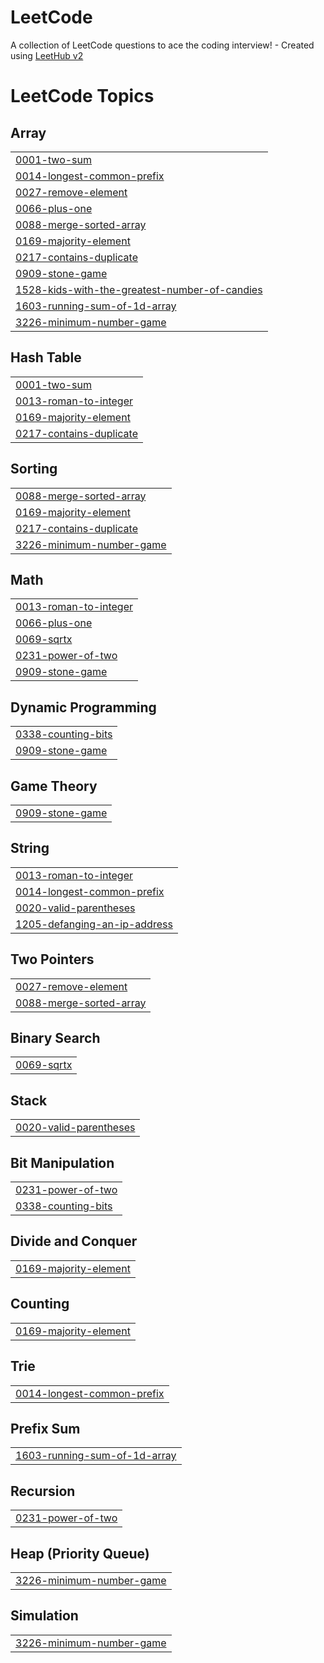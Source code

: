 # LeetCode
A collection of LeetCode questions to ace the coding interview! - Created using [LeetHub v2](https://github.com/arunbhardwaj/LeetHub-2.0)

<!---LeetCode Topics Start-->
# LeetCode Topics
## Array
|  |
| ------- |
| [0001-two-sum](https://github.com/abinjils7/LeetCode/tree/master/0001-two-sum) |
| [0014-longest-common-prefix](https://github.com/abinjils7/LeetCode/tree/master/0014-longest-common-prefix) |
| [0027-remove-element](https://github.com/abinjils7/LeetCode/tree/master/0027-remove-element) |
| [0066-plus-one](https://github.com/abinjils7/LeetCode/tree/master/0066-plus-one) |
| [0088-merge-sorted-array](https://github.com/abinjils7/LeetCode/tree/master/0088-merge-sorted-array) |
| [0169-majority-element](https://github.com/abinjils7/LeetCode/tree/master/0169-majority-element) |
| [0217-contains-duplicate](https://github.com/abinjils7/LeetCode/tree/master/0217-contains-duplicate) |
| [0909-stone-game](https://github.com/abinjils7/LeetCode/tree/master/0909-stone-game) |
| [1528-kids-with-the-greatest-number-of-candies](https://github.com/abinjils7/LeetCode/tree/master/1528-kids-with-the-greatest-number-of-candies) |
| [1603-running-sum-of-1d-array](https://github.com/abinjils7/LeetCode/tree/master/1603-running-sum-of-1d-array) |
| [3226-minimum-number-game](https://github.com/abinjils7/LeetCode/tree/master/3226-minimum-number-game) |
## Hash Table
|  |
| ------- |
| [0001-two-sum](https://github.com/abinjils7/LeetCode/tree/master/0001-two-sum) |
| [0013-roman-to-integer](https://github.com/abinjils7/LeetCode/tree/master/0013-roman-to-integer) |
| [0169-majority-element](https://github.com/abinjils7/LeetCode/tree/master/0169-majority-element) |
| [0217-contains-duplicate](https://github.com/abinjils7/LeetCode/tree/master/0217-contains-duplicate) |
## Sorting
|  |
| ------- |
| [0088-merge-sorted-array](https://github.com/abinjils7/LeetCode/tree/master/0088-merge-sorted-array) |
| [0169-majority-element](https://github.com/abinjils7/LeetCode/tree/master/0169-majority-element) |
| [0217-contains-duplicate](https://github.com/abinjils7/LeetCode/tree/master/0217-contains-duplicate) |
| [3226-minimum-number-game](https://github.com/abinjils7/LeetCode/tree/master/3226-minimum-number-game) |
## Math
|  |
| ------- |
| [0013-roman-to-integer](https://github.com/abinjils7/LeetCode/tree/master/0013-roman-to-integer) |
| [0066-plus-one](https://github.com/abinjils7/LeetCode/tree/master/0066-plus-one) |
| [0069-sqrtx](https://github.com/abinjils7/LeetCode/tree/master/0069-sqrtx) |
| [0231-power-of-two](https://github.com/abinjils7/LeetCode/tree/master/0231-power-of-two) |
| [0909-stone-game](https://github.com/abinjils7/LeetCode/tree/master/0909-stone-game) |
## Dynamic Programming
|  |
| ------- |
| [0338-counting-bits](https://github.com/abinjils7/LeetCode/tree/master/0338-counting-bits) |
| [0909-stone-game](https://github.com/abinjils7/LeetCode/tree/master/0909-stone-game) |
## Game Theory
|  |
| ------- |
| [0909-stone-game](https://github.com/abinjils7/LeetCode/tree/master/0909-stone-game) |
## String
|  |
| ------- |
| [0013-roman-to-integer](https://github.com/abinjils7/LeetCode/tree/master/0013-roman-to-integer) |
| [0014-longest-common-prefix](https://github.com/abinjils7/LeetCode/tree/master/0014-longest-common-prefix) |
| [0020-valid-parentheses](https://github.com/abinjils7/LeetCode/tree/master/0020-valid-parentheses) |
| [1205-defanging-an-ip-address](https://github.com/abinjils7/LeetCode/tree/master/1205-defanging-an-ip-address) |
## Two Pointers
|  |
| ------- |
| [0027-remove-element](https://github.com/abinjils7/LeetCode/tree/master/0027-remove-element) |
| [0088-merge-sorted-array](https://github.com/abinjils7/LeetCode/tree/master/0088-merge-sorted-array) |
## Binary Search
|  |
| ------- |
| [0069-sqrtx](https://github.com/abinjils7/LeetCode/tree/master/0069-sqrtx) |
## Stack
|  |
| ------- |
| [0020-valid-parentheses](https://github.com/abinjils7/LeetCode/tree/master/0020-valid-parentheses) |
## Bit Manipulation
|  |
| ------- |
| [0231-power-of-two](https://github.com/abinjils7/LeetCode/tree/master/0231-power-of-two) |
| [0338-counting-bits](https://github.com/abinjils7/LeetCode/tree/master/0338-counting-bits) |
## Divide and Conquer
|  |
| ------- |
| [0169-majority-element](https://github.com/abinjils7/LeetCode/tree/master/0169-majority-element) |
## Counting
|  |
| ------- |
| [0169-majority-element](https://github.com/abinjils7/LeetCode/tree/master/0169-majority-element) |
## Trie
|  |
| ------- |
| [0014-longest-common-prefix](https://github.com/abinjils7/LeetCode/tree/master/0014-longest-common-prefix) |
## Prefix Sum
|  |
| ------- |
| [1603-running-sum-of-1d-array](https://github.com/abinjils7/LeetCode/tree/master/1603-running-sum-of-1d-array) |
## Recursion
|  |
| ------- |
| [0231-power-of-two](https://github.com/abinjils7/LeetCode/tree/master/0231-power-of-two) |
## Heap (Priority Queue)
|  |
| ------- |
| [3226-minimum-number-game](https://github.com/abinjils7/LeetCode/tree/master/3226-minimum-number-game) |
## Simulation
|  |
| ------- |
| [3226-minimum-number-game](https://github.com/abinjils7/LeetCode/tree/master/3226-minimum-number-game) |
<!---LeetCode Topics End-->